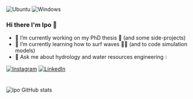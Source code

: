 ![Ubuntu](https://img.shields.io/badge/Ubuntu-E95420?style=for-the-badge&logo=ubuntu&logoColor=white)
![Windows](https://img.shields.io/badge/Windows-0078D6?style=for-the-badge&logo=windows&logoColor=white)

### Hi there I'm Ipo 👋

- 🔭 I’m currently working on my PhD thesis :bookmark_tabs: (and some side-projects)
- 🌱 I’m currently learning how to surf waves :surfing_man: (and to code simulation models) 
- 💬 Ask me about hydrology and water resources engineering :droplet:

[![Instagram](https://img.shields.io/badge/Instagram-%23E4405F.svg?style=social&logo=appveyor&logo=Instagram&logoColor=white)](https://www.instagram.com/ipo.news/) 
[![LinkedIn](https://img.shields.io/badge/linkedin-%230077B5.svg?style=social&logo=appveyor&logo=linkedin&logoColor=white)](https://www.linkedin.com/in/iporã-possantti-6769901b6/)


# 
![Ipo GitHub stats](https://github-readme-stats.vercel.app/api?username=ipo-exe&show_icons=true&theme=dark)

